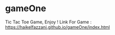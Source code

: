 # gameOne
Tic Tac Toe Game, Enjoy !
Link For Game : https://haikelfazzani.github.io/gameOne/index.html
